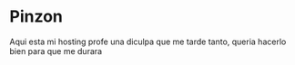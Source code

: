 # Pinzon
Aqui esta mi hosting profe una diculpa que me tarde tanto, queria hacerlo bien para que me durara

